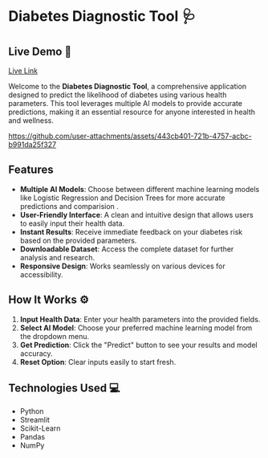 # Diabetes Diagnostic Tool 🩺
## Live Demo 🚀
[Live Link](https://diabetes-diagnosis.streamlit.app/)

Welcome to the **Diabetes Diagnostic Tool**, a comprehensive application designed to predict the likelihood of diabetes using various health parameters. This tool leverages multiple AI models to provide accurate predictions, making it an essential resource for anyone interested in health and wellness.

https://github.com/user-attachments/assets/443cb401-721b-4757-acbc-b991da25f327

## Features 

- **Multiple AI Models**: Choose between different machine learning models like Logistic Regression and Decision Trees for more accurate predictions and comparision .
- **User-Friendly Interface**: A clean and intuitive design that allows users to easily input their health data.
- **Instant Results**: Receive immediate feedback on your diabetes risk based on the provided parameters.
- **Downloadable Dataset**: Access the complete dataset for further analysis and research.
- **Responsive Design**: Works seamlessly on various devices for accessibility.

## How It Works ⚙️

1. **Input Health Data**: Enter your health parameters into the provided fields.
2. **Select AI Model**: Choose your preferred machine learning model from the dropdown menu.
3. **Get Prediction**: Click the "Predict" button to see your results and model accuracy.
4. **Reset Option**: Clear inputs easily to start fresh.

## Technologies Used 💻

- Python
- Streamlit
- Scikit-Learn
- Pandas
- NumPy
